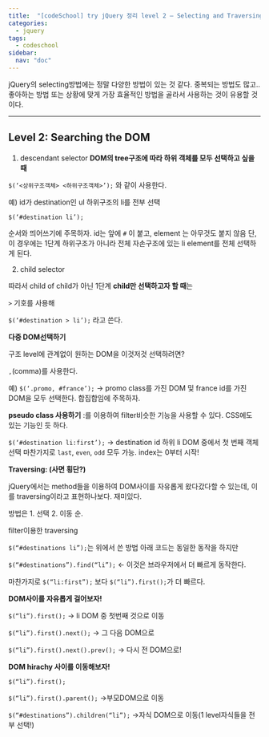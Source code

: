 ```yaml
---
title:  "[codeSchool] try jQuery 정리 level 2 — Selecting and Traversing"
categories: 
  - jquery
tags:
  - codeschool
sidebar:
  nav: "doc"
---
```


jQuery의 selecting방법에는 정말 다양한 방법이 있는 것 같다. 중복되는 방법도 많고.. 좋아하는 방법 또는 상황에 맞게 가장 효율적인 방법을 골라서 사용하는 것이 유용할 것이다.

***

## Level 2: Searching the DOM

1. descendant selector
**DOM의 tree구조에 따라 하위 객체를 모두 선택하고 싶을 때**

`$(‘<상위구조객체> <하위구조객체>’);` 와 같이 사용한다.

예) id가 destination인 ul 하위구조의 li를 전부 선택

`$(‘#destination li’);`

순서와 띄어쓰기에 주목하자. id는 앞에 `#` 이 붙고, element 는 아무것도 붙지 않음 
단, 이 경우에는 1단계 하위구조가 아니라 전체 자손구조에 있는 li element를 전체 선택하게 된다.


2. child selector

따라서 child of child가 아닌 1단계 **child만 선택하고자 할 때**는

`>` 기호를 사용해

`$(‘#destination > li’);` 라고 쓴다.


**다중 DOM선택하기**

구조 level에 관계없이 원하는 DOM을 이것저것 선택하려면?

`,`(comma)를 사용한다.

예) `$(‘.promo, #france’);` → promo class를 가진 DOM 및 france id를 가진 DOM을 모두 선택한다. 합집합임에 주목하자.


**pseudo class 사용하기**
:를 이용하여 filter비슷한 기능을 사용할 수 있다. CSS에도 있는 기능인 듯 하다.

`$(‘#destination li:first’);` → destination id 하위 li DOM 중에서 첫 번째 객체 선택 
마찬가지로 `last`, `even`, `odd` 모두 가능. index는 0부터 시작!


**Traversing: (사면 횡단?)**

jQuery에서는 method들을 이용하여 DOM사이를 자유롭게 왔다갔다할 수 있는데, 이를 traversing이라고 표현하나보다. 재미있다.

방법은 1. 선택 2. 이동 순.

filter이용한 traversing

`$(“#destinations li”);`는 위에서 쓴 방법 아래 코드는 동일한 동작을 하지만

`$(“#destinations”).find(“li”);` ← 이것은 브라우저에서 더 빠르게 동작한다. 


마찬가지로
 `$(“li:first”);` 보다 `$(“li”).first();`가 더 빠르다.


**DOM사이를 자유롭게 걸어보자!**

`$(“li”).first();` → li DOM 중 첫번째 것으로 이동

 `$(“li”).first().next();` → 그 다음 DOM으로 
 
 `$(“li”).first().next().prev();` → 다시 전 DOM으로!
 
 
 
**DOM hirachy 사이를 이동해보자!**

 `$(“li”).first();`
 
 `$(“li”).first().parent();` →부모DOM으로 이동
 
 `$(“#destinations”).children(“li”);` →자식 DOM으로 이동(1 level자식들을 전부 선택!)
